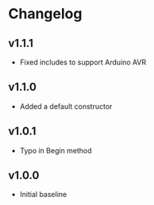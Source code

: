 # Changelog

## v1.1.1
- Fixed includes to support Arduino AVR

## v1.1.0
- Added a default constructor

## v1.0.1
- Typo in Begin method

## v1.0.0
- Initial baseline
